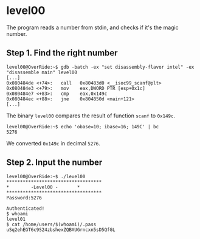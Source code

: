 # level00

The program reads a number from stdin, and checks if it's the magic number.

## Step 1. Find the right number

```assembly
level00@OverRide:~$ gdb -batch -ex "set disassembly-flavor intel" -ex "disassemble main" level00
[...]
0x080484de <+74>:	call   0x80483d0 <__isoc99_scanf@plt>
0x080484e3 <+79>:	mov    eax,DWORD PTR [esp+0x1c]
0x080484e7 <+83>:	cmp    eax,0x149c
0x080484ec <+88>:	jne    0x804850d <main+121>
[...]
```
The binary `level00` compares the result of function `scanf` to `0x149c`.

```
level00@OverRide:~$ echo 'obase=10; ibase=16; 149C' | bc
5276
```
We converted `0x149c` in decimal `5276`.

## Step 2. Input the number

```
level00@OverRide:~$ ./level00
***********************************
* 	     -Level00 -		  *
***********************************
Password:5276

Authenticated!
$ whoami
level01
$ cat /home/users/$(whoami)/.pass
uSq2ehEGT6c9S24zbshexZQBXUGrncxn5sD5QfGL
```
